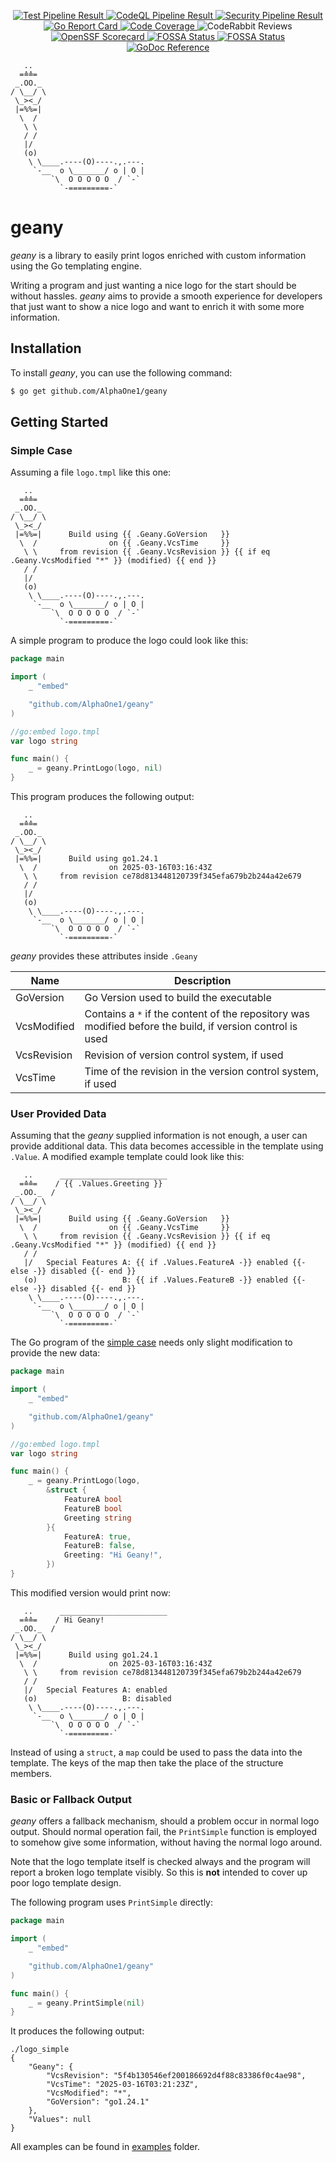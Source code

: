 <!-- markdownlint-disable MD013 MD033 MD041 -->
<p align="center">
    <!--<img src="geany_logo.svg" width="25%" alt="Logo"><br>-->
    <a href="https://github.com/AlphaOne1/geany/actions/workflows/test.yml"
       rel="external noopener noreferrer"
       target="_blank">
        <img src="https://github.com/AlphaOne1/geany/actions/workflows/test.yml/badge.svg"
             alt="Test Pipeline Result">
    </a>
    <a href="https://github.com/AlphaOne1/geany/actions/workflows/codeql.yml"
       rel="external noopener noreferrer"
       target="_blank">
        <img src="https://github.com/AlphaOne1/geany/actions/workflows/codeql.yml/badge.svg"
             alt="CodeQL Pipeline Result">
    </a>
    <a href="https://github.com/AlphaOne1/geany/actions/workflows/security.yml"
       rel="external noopener noreferrer"
       target="_blank">
        <img src="https://github.com/AlphaOne1/geany/actions/workflows/security.yml/badge.svg"
             alt="Security Pipeline Result">
    </a>
    <a href="https://goreportcard.com/report/github.com/AlphaOne1/geany"
       rel="external noopener noreferrer"
       target="_blank">
        <img src="https://goreportcard.com/badge/github.com/AlphaOne1/geany"
             alt="Go Report Card">
    </a>
    <a href="https://codecov.io/github/AlphaOne1/geany"
       rel="external noopener noreferrer"
       target="_blank">
        <img src="https://codecov.io/github/AlphaOne1/geany/graph/badge.svg?token=SIQ3UG8OJI"
             alt="Code Coverage">
    </a>
    <img src="https://img.shields.io/coderabbit/prs/github/AlphaOne1/geany"
         alt="CodeRabbit Reviews">
    <!--<a href="https://www.bestpractices.dev/projects/0000"
       rel="external noopener noreferrer"
       target="_blank">
        <img src="https://www.bestpractices.dev/projects/0000/badge"
             alt="OpenSSF Best Practises">
    </a>-->
    <a href="https://scorecard.dev/viewer/?uri=github.com/AlphaOne1/geany"
       rel="external noopener noreferrer"
       target="_blank">
        <img src="https://api.scorecard.dev/projects/github.com/AlphaOne1/geany/badge"
             alt="OpenSSF Scorecard">
    </a>
    <a href="https://app.fossa.com/projects/git%2Bgithub.com%2FAlphaOne1%2Fgeany?ref=badge_shield&issueType=license"
       rel="external noopener noreferrer"
       target="_blank">
        <img src="https://app.fossa.com/api/projects/git%2Bgithub.com%2FAlphaOne1%2Fgeany.svg?type=shield&issueType=license"
            alt="FOSSA Status">
    </a>
    <a href="https://app.fossa.com/projects/git%2Bgithub.com%2FAlphaOne1%2Fgeany?ref=badge_shield&issueType=security"
       rel="external noopener noreferrer"
       target="_blank">
        <img src="https://app.fossa.com/api/projects/git%2Bgithub.com%2FAlphaOne1%2Fgeany.svg?type=shield&issueType=security"
             alt="FOSSA Status">
    </a>
    <a href="https://pkg.go.dev/github.com/AlphaOne1/geany"
       rel="external noopener noreferrer"
       target="_blank">
        <img src="https://pkg.go.dev/badge/github.com/AlphaOne1/geany.svg"
             alt="GoDoc Reference">
    </a>
</p>
<!-- markdownlint-enable MD013 MD033 MD041 -->

```text
   ..
  =≙≙=
 _.OO._
/ \__/ \
 \_><_/
 |=%%=|
  \  /
   \ \
   / /
   |/
   (o)
    \ \____.----(O)----.,.---.
     `-__  o \_______/ o | O |
         `\  O O O O O  / `-`
           `-=========-`
```

geany
=====

*geany* is a library to easily print logos enriched with custom information using the Go templating engine.

Writing a program and just wanting a nice logo for the start should be without hassles. *geany* aims to
provide a smooth experience for developers that just want to show a nice logo and want to enrich it with
some more information.


Installation
------------

To install *geany*, you can use the following command:

```bash
$ go get github.com/AlphaOne1/geany
```


Getting Started
---------------

### Simple Case

Assuming a file `logo.tmpl` like this one:

```gotemplate
   ..
  =≙≙=
 _.OO._
/ \__/ \
 \_><_/
 |=%%=|      Build using {{ .Geany.GoVersion   }}
  \  /                on {{ .Geany.VcsTime     }}
   \ \     from revision {{ .Geany.VcsRevision }} {{ if eq .Geany.VcsModified "*" }} (modified) {{ end }}
   / /
   |/
   (o)
    \ \____.----(O)----.,.---.
     `-__  o \_______/ o | O |
         `\  O O O O O  / `-`
           `-=========-`
```

A simple program to produce the logo could look like this:

```go
package main

import (
	_ "embed"

	"github.com/AlphaOne1/geany"
)

//go:embed logo.tmpl
var logo string

func main() {
	_ = geany.PrintLogo(logo, nil)
}
```

This program produces the following output:

```text
   ..
  =≙≙=
 _.OO._
/ \__/ \
 \_><_/
 |=%%=|      Build using go1.24.1
  \  /                on 2025-03-16T03:16:43Z
   \ \     from revision ce78d813448120739f345efa679b2b244a42e679
   / /
   |/
   (o)
    \ \____.----(O)----.,.---.
     `-__  o \_______/ o | O |
         `\  O O O O O  / `-`
           `-=========-`
```

*geany* provides these attributes inside `.Geany`

| Name        | Description                                                                                               |
|-------------|-----------------------------------------------------------------------------------------------------------|
| GoVersion   | Go Version used to build the executable                                                                   |
| VcsModified | Contains a `*` if the content of the repository was modified before the build, if version control is used |
| VcsRevision | Revision of version control system, if used                                                               |
| VcsTime     | Time of the revision in the version control system, if used                                               |


### User Provided Data

Assuming that the *geany* supplied information is not enough, a user can provide additional data. This data
becomes accessible in the template using `.Value`. A modified example template could look like this:

```gotemplate
   ..      ________________________
  =≙≙=    / {{ .Values.Greeting }}
 _.OO._  /
/ \__/ \
 \_><_/
 |=%%=|      Build using {{ .Geany.GoVersion   }}
  \  /                on {{ .Geany.VcsTime     }}
   \ \     from revision {{ .Geany.VcsRevision }} {{ if eq .Geany.VcsModified "*" }} (modified) {{ end }}
   / /
   |/   Special Features A: {{ if .Values.FeatureA -}} enabled {{- else -}} disabled {{- end }}
   (o)                   B: {{ if .Values.FeatureB -}} enabled {{- else -}} disabled {{- end }}
    \ \____.----(O)----.,.---.
     `-__  o \_______/ o | O |
         `\  O O O O O  / `-`
           `-=========-`
```

The Go program of the [simple case](#simple-case) needs only slight modification to provide the new data:

```go
package main

import (
	_ "embed"

	"github.com/AlphaOne1/geany"
)

//go:embed logo.tmpl
var logo string

func main() {
	_ = geany.PrintLogo(logo,
		&struct {
			FeatureA bool
			FeatureB bool
			Greeting string
		}{
			FeatureA: true,
			FeatureB: false,
			Greeting: "Hi Geany!",
		})
}
```

This modified version would print now:

```text
   ..      ________________________
  =≙≙=    / Hi Geany!
 _.OO._  /
/ \__/ \
 \_><_/
 |=%%=|      Build using go1.24.1
  \  /                on 2025-03-16T03:16:43Z
   \ \     from revision ce78d813448120739f345efa679b2b244a42e679
   / /
   |/   Special Features A: enabled
   (o)                   B: disabled
    \ \____.----(O)----.,.---.
     `-__  o \_______/ o | O |
         `\  O O O O O  / `-`
           `-=========-`
```

Instead of using a `struct`, a `map` could be used to pass the data into the template. The keys of the map
then take the place of the structure members.


### Basic or Fallback Output

*geany* offers a fallback mechanism, should a problem occur in normal logo output. Should normal operation fail, the
`PrintSimple` function is employed to somehow give some information, without having the normal logo around.

Note that the logo template itself is checked always and the program will report a broken logo template visibly. So this
is __not__ intended to cover up poor logo template design.

The following program uses `PrintSimple` directly:

```go
package main

import (
	_ "embed"

	"github.com/AlphaOne1/geany"
)

func main() {
	_ = geany.PrintSimple(nil)
}
```

It produces the following output:

```text
./logo_simple
{
    "Geany": {
        "VcsRevision": "5f4b130546ef200186692d4f88c83386f0c4ae98",
        "VcsTime": "2025-03-16T03:21:23Z",
        "VcsModified": "*",
        "GoVersion": "go1.24.1"
    },
    "Values": null
}
```

All examples can be found in [examples](examples) folder.
